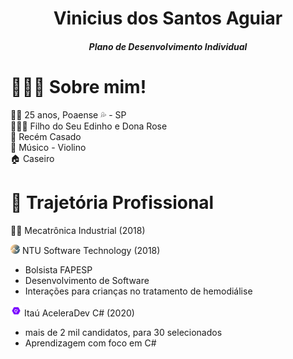 <h1 align="center">Vinicius dos Santos Aguiar</h1>
<h5 align="center">Plano de Desenvolvimento Individual</h5>


<h1>👨🏻‍💻 Sobre mim!</h1>

<p>
🙋‍♂️ 25 anos, Poaense 💦 - SP </br>
👨‍👩‍👦 Filho do Seu Edinho e Dona Rose </br>
💑 Recém Casado</br>
🎻 Músico - Violino</br>
🏠 Caseiro </br>
</p>

<h1>📃 Trajetória Profissional</h1>
<p> 
👨‍🎓 Mecatrônica Industrial (2018)</br>

<img src="img/ntu.jpg" width="15"> NTU Software Technology (2018)
<ul>
  <li>Bolsista FAPESP</li>
  <li>Desenvolvimento de Software</li>
  <li>Interações para crianças no tratamento de hemodiálise</li>
</ul>

<img src="img/aceleradev.png" width="18"> Itaú AceleraDev C# (2020)
<ul>
  <li>mais de 2 mil candidatos, para 30 selecionados</li>
  <li>Aprendizagem com foco em C#</li>
</ul>
</p>
